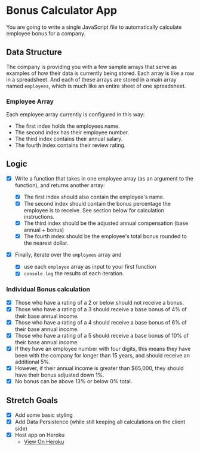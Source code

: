 # Bonus Calculator App

You are going to write a single JavaScript file to automatically calculate employee bonus for a company.

## Data Structure

The company is providing you with a few sample arrays that serve as examples of how their data is currently being stored. Each array is like a row in a spreadsheet. And each of these arrays are stored in a main array named `employees`, which is much like an entire sheet of one spreadsheet.

### Employee Array
Each employee array currently is configured in this way:

* The first index holds the employees name.
* The second index has their employee number.
* The third index contains their annual salary.
* The fourth index contains their review rating.

## Logic
* [x] Write a function that takes in one employee array (as an argument to the function), and returns another array:

  * [x] The first index should also contain the employee's name.
  * [x] The second index should contain the bonus percentage the employee is to receive. See section below for calculation instructions.
  * [x] The third index should be the adjusted annual compensation (base annual + bonus)
  * [x] The fourth index should be the employee's total bonus rounded to the nearest dollar.

* [x] Finally, iterate over the `employees` array and

  * [x] use each `employee` array as input to your first function
  * [x] `console.log` the results of each iteration.

### Individual Bonus calculation
* [x] Those who have a rating of a 2 or below should not receive a bonus.
* [x] Those who have a rating of a 3 should receive a base bonus of 4% of their base annual income.
* [x] Those who have a rating of a 4 should receive a base bonus of 6% of their base annual income.
* [x] Those who have a rating of a 5 should receive a base bonus of 10% of their base annual income.
* [x] If they have an employee number with four digits, this means they have been with the company for longer than 15 years, and should receive an additional 5%.
* [x] However, if their annual income is greater than $65,000, they should have their bonus adjusted down 1%.
* [x] No bonus can be above 13% or below 0% total.

## Stretch Goals
* [x] Add some basic styling
* [x] Add Data Persistence (while still keeping all calculations on the client side)
* [x] Host app on Heroku
  * [View On Heroku](https://thawing-badlands-94967.herokuapp.com/)
